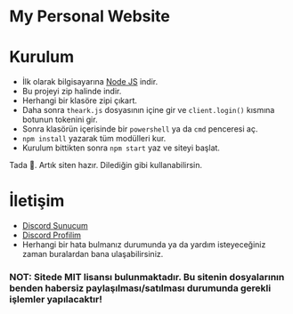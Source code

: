 # My Personal Website

# Kurulum
* İlk olarak bilgisayarına [Node JS](https://nodejs.org/en/) indir.
* Bu projeyi zip halinde indir.
* Herhangi bir klasöre zipi çıkart.
* Daha sonra `theark.js` dosyasının içine gir ve `client.login()` kısmına botunun tokenini gir.
* Sonra klasörün içerisinde bir `powershell` ya da `cmd` penceresi aç.
* ```npm install``` yazarak tüm modülleri kur.
* Kurulum bittikten sonra ```npm start``` yaz ve siteyi başlat.

Tada 🎉. Artık siten hazır. Dilediğin gibi kullanabilirsin.

# İletişim
* [Discord Sunucum](https://discord.gg/UEPcFtytcc)
* [Discord Profilim](https://discord.com/users/350976460313329665)
* Herhangi bir hata bulmanız durumunda ya da yardım isteyeceğiniz zaman buralardan bana ulaşabilirsiniz.

### NOT: Sitede MIT lisansı bulunmaktadır. Bu sitenin dosyalarının benden habersiz paylaşılması/satılması durumunda gerekli işlemler yapılacaktır!
